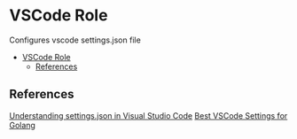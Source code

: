 # VSCode Role

Configures vscode settings.json file

- [VSCode Role](#vscode-role)
  - [References](#references)

## References

[Understanding settings.json in Visual Studio Code](https://ivan-lim.com/settings-json-visual-studio-code)
[Best VSCode Settings for Golang](https://www.arhea.net/posts/2023-08-24-golang-vscode-configuration/)
